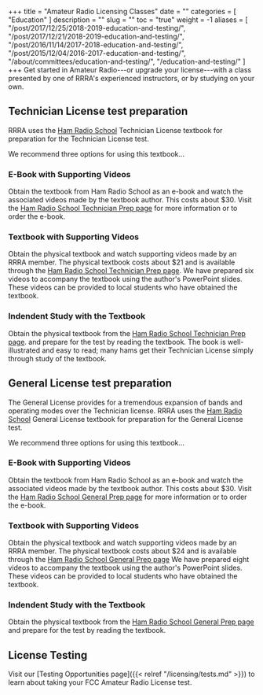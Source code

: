 +++
title = "Amateur Radio Licensing Classes"
date = ""
categories = [ "Education" ]
description = ""
slug = ""
toc = "true"
weight = -1
aliases = [ "/post/2017/12/25/2018-2019-education-and-testing/",
	"/post/2017/12/21/2018-2019-education-and-testing/",
	"/post/2016/11/14/2017-2018-education-and-testing/",
	"/post/2015/12/04/2016-2017-education-and-testing/",
	"/about/committees/education-and-testing/",
	"/education-and-testing/"
]
+++
Get started in Amateur Radio---or upgrade your license---with a class
presented by one of RRRA's experienced instructors, or by studying on your
own.
<!--more-->

## Technician License test preparation 

RRRA uses the
[Ham Radio School](https://www.hamradioschool.com)
Technician License textbook for preparation for the Technician License
test.

We recommend three options for using this textbook...

### E-Book with Supporting Videos

Obtain the textbook from Ham Radio School as an e-book and watch the
associated videos made by the textbook author. This costs about $30.
Visit the
[Ham Radio School Technician Prep page](https://www.hamradioschool.com/technician-prep)
for more information or to order the e-book.

### Textbook with Supporting Videos

Obtain the physical textbook and watch supporting videos made by an RRRA
member. The physical textbook costs about $21 and is available through the
[Ham Radio School Technician Prep page](https://www.hamradioschool.com/technician-prep).
We have prepared six videos to accompany the textbook using the
author's PowerPoint slides. These videos can be provided to
local students who have obtained the textbook.

### Indendent Study with the Textbook

Obtain the physical textbook from the 
[Ham Radio School Technician Prep page](https://www.hamradioschool.com/technician-prep).
and prepare for the test by reading the textbook. The book is
well-illustrated and easy to read; many hams get their Technician
License simply through study of the textbook.

## General License test preparation

The General License provides for a tremendous expansion of bands and
operating modes over the Technician license.  RRRA uses the
[Ham Radio School](https://www.hamradioschool.com)
General License textbook for preparation for the General License test.

We recommend three options for using this textbook...

### E-Book with Supporting Videos

Obtain the textbook from Ham Radio School as an e-book and watch the
associated videos made by the textbook author. This costs about $30.
Visit the
[Ham Radio School General Prep page](https://www.hamradioschool.com/general-prep)
for more information or to order the e-book.

### Textbook with Supporting Videos

Obtain the physical textbook and watch supporting videos made by an RRRA
member. The physical textbook costs about $24 and is available through the
[Ham Radio School General Prep page](https://www.hamradioschool.com/general-prep)
We have prepared eight videos to accompany the textbook using the
author's PowerPoint slides. These videos can be provided to local
students who have obtained the textbook.

### Indendent Study with the Textbook

Obtain the physical textbook from the 
[Ham Radio School General Prep page](https://www.hamradioschool.com/general-prep)
and prepare for the test by reading the textbook. 

<!--
## Extra License test preparation
-->

## License Testing

Visit our
[Testing Opportunities page]({{< relref "/licensing/tests.md" >}}) to learn
about taking your FCC Amateur Radio License test.

